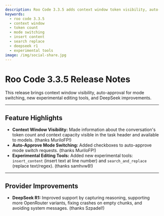 ```yaml
---
description: Roo Code 3.3.5 adds context window token visibility, auto-approve mode switching, experimental insert_content and search_and_replace tools, plus DeepSeek R1 improvements.
keywords:
  - roo code 3.3.5
  - context window
  - token count
  - mode switching
  - insert content
  - search replace
  - deepseek r1
  - experimental tools
image: /img/social-share.jpg
---
```


# Roo Code 3.3.5 Release Notes

This release brings context window visibility, auto-approval for mode switching, new experimental editing tools, and DeepSeek improvements.

---

## Feature Highlights

*   **Context Window Visibility:** Made information about the conversation's token count and context capacity visible in the task header and available to models. (thanks MuriloFP!)
*   **Auto-Approve Mode Switching:** Added checkboxes to auto-approve mode switch requests. (thanks MuriloFP!)
*   **Experimental Editing Tools:** Added new experimental tools: `insert_content` (insert text at line number) and `search_and_replace` (replace text/regex). (thanks samhvw8!)

---

## Provider Improvements

*   **DeepSeek R1:** Improved support by capturing reasoning, supporting more OpenRouter variants, fixing crashes on empty chunks, and avoiding system messages. (thanks Szpadel!)